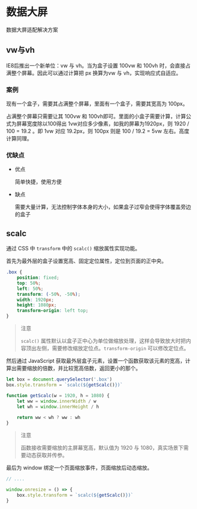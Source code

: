 # 数据大屏

数据大屏适配解决方案

## vw与vh

IE8后推出一个新单位：vw 与 vh。当为盒子设置 100vw 和 100vh 时，会直接占满整个屏幕。因此可以通过计算把 px 换算为vw 与 vh，实现响应式自适应。

### 案例

现有一个盒子，需要其占满整个屏幕，里面有一个盒子，需要其宽高为 100px。

占满整个屏幕只需要让其 100vw 和 100vh即可。里面的小盒子需要计算，计算公式为屏幕宽度除以100得出 1vw对应多少像素，如我的屏幕为1920px，则 1920 / 100 = 19.2 。即 1vw 对应 19.2px，则 100px 则是 100 / 19.2 = 5vw 左右。高度计算同理。

### 优缺点

- 优点

  简单快捷，使用方便

- 缺点

  需要大量计算，无法控制字体本身的大小，如果盒子过窄会使得字体覆盖旁边的盒子

## scalc

通过 CSS 中 `transform` 中的 `scalc()` 缩放属性实现功能。

首先为最外层的盒子设置宽高、固定定位属性，定位到页面的正中央。

```css
.box {
    position: fixed;
    top: 50%;
    left: 50%;
    transform: (-50%, -50%);
    width: 1920px;
    height: 1080px;
    transform-origin: left top;
}
```

> 注意
>
> `scalc()` 属性默认以盒子正中心为单位做缩放处理，这样会导致放大时把内容顶出左侧，需要修改缩放定位点。`transform-origin` 可以修改定位点。

然后通过 JavaScript 获取最外层盒子元素，设置一个函数获取该元素的宽高，计算出需要缩放的倍数，并比较宽高倍数，返回更小的那个。

```js
let box = document.querySelector('.box')
box.style.transform = `scalc(${getScalc()})`

function getScalc(w = 1920, h = 1080) {
    let ww = window.innerWidth / w
    let wh = window.innerHeight / h
    
    return ww < wh ? ww : wh
}
```

> 注意
>
> 函数接收需要缩放的主屏幕宽高，默认值为 1920 与 1080，真实场景下需要动态获取并传参。

最后为 window 绑定一个页面缩放事件，页面缩放后动态缩放。

```js
// ....

window.onresize = () => {
    box.style.transform = `scalc(${getScalc()})`
}
```

